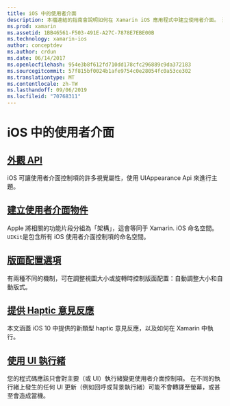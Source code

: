 ```yaml
---
title: iOS 中的使用者介面
description: 本檔連結的指南會說明如何在 Xamarin iOS 應用程式中建立使用者介面。 連結的指南涵蓋外觀 API、建立使用者介面物件、版面配置選項等等。
ms.prod: xamarin
ms.assetid: 1BB46561-F503-491E-A27C-7878E7EBE00B
ms.technology: xamarin-ios
author: conceptdev
ms.author: crdun
ms.date: 06/14/2017
ms.openlocfilehash: 954e3b8f612fd710dd178cfc296889c9da372183
ms.sourcegitcommit: 57f815bf0024b1afe9754c0e28054fc0a53ce302
ms.translationtype: MT
ms.contentlocale: zh-TW
ms.lasthandoff: 09/06/2019
ms.locfileid: "70768311"
---
```

# <a name="user-interfaces-in-ios"></a>iOS 中的使用者介面

## <a name="appearance-apiintroduction-to-the-appearance-apimd"></a>[外觀 API](introduction-to-the-appearance-api.md)

iOS 可讓使用者介面控制項的許多視覺屬性，使用 UIAppearance Api 來進行主題。

## <a name="creating-user-interface-objectsiosuser-interfaceios-uicreating-ui-objectsmd"></a>[建立使用者介面物件](~/ios/user-interface/ios-ui/creating-ui-objects.md)

Apple 將相關的功能片段分組為「架構」，這會等同于 Xamarin. iOS 命名空間。 `UIKit`是包含所有 iOS 使用者介面控制項的命名空間。

## <a name="layout-optionsiosuser-interfaceios-uilayout-optionsmd"></a>[版面配置選項](~/ios/user-interface/ios-ui/layout-options.md)

有兩種不同的機制，可在調整視圖大小或旋轉時控制版面配置：自動調整大小和自動版式。

## <a name="providing-haptic-feedbackiosuser-interfaceios-uihaptic-feedbackmd"></a>[提供 Haptic 意見反應](~/ios/user-interface/ios-ui/haptic-feedback.md)

本文涵蓋 iOS 10 中提供的新類型 haptic 意見反應，以及如何在 Xamarin 中執行。

## <a name="working-with-the-ui-threadiosuser-interfaceios-uiui-threadmd"></a>[使用 UI 執行緒](~/ios/user-interface/ios-ui/ui-thread.md)

您的程式碼應該只會對主要（或 UI）執行緒變更使用者介面控制項。 在不同的執行緒上發生的任何 UI 更新（例如回呼或背景執行緒）可能不會轉譯至螢幕，或甚至會造成當機。
